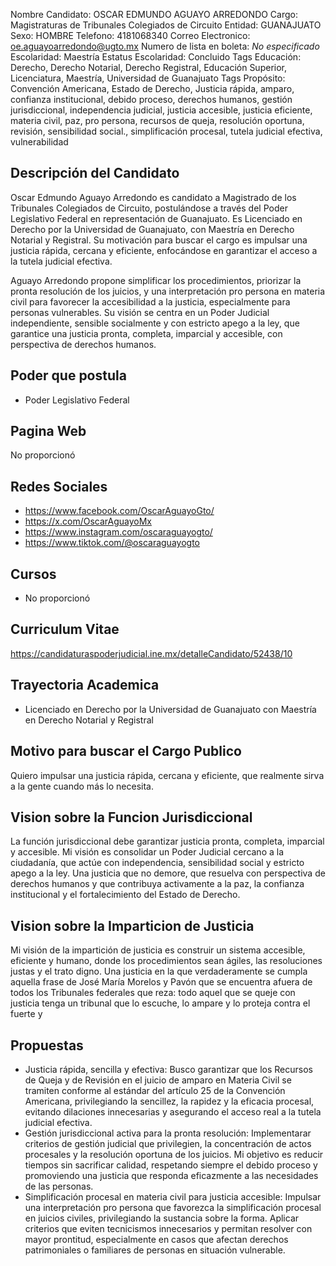 Nombre Candidato: OSCAR EDMUNDO AGUAYO ARREDONDO
Cargo: Magistraturas de Tribunales Colegiados de Circuito
Entidad: GUANAJUATO
Sexo: HOMBRE
Telefono: 4181068340
Correo Electronico: oe.aguayoarredondo@ugto.mx
Numero de lista en boleta: *No especificado*
Escolaridad: Maestría
Estatus Escolaridad: Concluido
Tags Educación: Derecho, Derecho Notarial, Derecho Registral, Educación Superior, Licenciatura, Maestría, Universidad de Guanajuato
Tags Propósito: Convención Americana, Estado de Derecho, Justicia rápida, amparo, confianza institucional, debido proceso, derechos humanos, gestión jurisdiccional, independencia judicial, justicia accesible, justicia eficiente, materia civil, paz, pro persona, recursos de queja, resolución oportuna, revisión, sensibilidad social., simplificación procesal, tutela judicial efectiva, vulnerabilidad


## Descripción del Candidato 

Oscar Edmundo Aguayo Arredondo es candidato a Magistrado de los Tribunales Colegiados de Circuito, postulándose a través del Poder Legislativo Federal en representación de Guanajuato. Es Licenciado en Derecho por la Universidad de Guanajuato, con Maestría en Derecho Notarial y Registral. Su motivación para buscar el cargo es impulsar una justicia rápida, cercana y eficiente, enfocándose en garantizar el acceso a la tutela judicial efectiva.

Aguayo Arredondo propone simplificar los procedimientos, priorizar la pronta resolución de los juicios, y una interpretación pro persona en materia civil para favorecer la accesibilidad a la justicia, especialmente para personas vulnerables. Su visión se centra en un Poder Judicial independiente, sensible socialmente y con estricto apego a la ley, que garantice una justicia pronta, completa, imparcial y accesible, con perspectiva de derechos humanos.


## Poder que postula

- Poder Legislativo Federal


## Pagina Web

No proporcionó


## Redes Sociales

- https://www.facebook.com/OscarAguayoGto/
- https://x.com/OscarAguayoMx
- https://www.instagram.com/oscaraguayogto/
- https://www.tiktok.com/@oscaraguayogto


## Cursos

- No proporcionó


## Curriculum Vitae

https://candidaturaspoderjudicial.ine.mx/detalleCandidato/52438/10


## Trayectoria Academica

- Licenciado en Derecho por la Universidad de Guanajuato con Maestría en Derecho Notarial y Registral


## Motivo para buscar el Cargo Publico

Quiero impulsar una justicia rápida, cercana y eficiente, que realmente sirva a la gente cuando más lo necesita.


## Vision sobre la Funcion Jurisdiccional

La función jurisdiccional debe garantizar justicia pronta, completa, imparcial y accesible. Mi visión es consolidar un Poder Judicial cercano a la ciudadanía, que actúe con independencia, sensibilidad social y estricto apego a la ley. Una justicia que no demore, que resuelva con perspectiva de derechos humanos y que contribuya activamente a la paz, la confianza institucional y el fortalecimiento del Estado de Derecho.


## Vision sobre la Imparticion de Justicia

Mi visión de la impartición de justicia es construir un sistema accesible, eficiente y humano, donde los procedimientos sean ágiles, las resoluciones justas y el trato digno. Una justicia en la que verdaderamente se cumpla aquella frase de José María Morelos y Pavón que se encuentra afuera de todos los Tribunales federales que reza:  todo aquel que se queje con justicia tenga un tribunal que lo escuche, lo ampare y lo proteja contra el fuerte y


## Propuestas

- Justicia rápida, sencilla y efectiva: Busco garantizar que los Recursos de Queja y de Revisión en el juicio de amparo en Materia Civil se tramiten conforme al estándar del artículo 25 de la Convención Americana, privilegiando la sencillez, la rapidez y la eficacia procesal, evitando dilaciones innecesarias y asegurando el acceso real a la tutela judicial efectiva.
- Gestión jurisdiccional activa para la pronta resolución: Implementarar criterios de gestión judicial que privilegien, la concentración de actos procesales y la resolución oportuna de los juicios. Mi objetivo es reducir tiempos sin sacrificar calidad, respetando siempre el debido proceso y promoviendo una justicia que responda eficazmente a las necesidades de las personas.
- Simplificación procesal en materia civil para justicia accesible: Impulsar una interpretación pro persona que favorezca la simplificación procesal en juicios civiles, privilegiando la sustancia sobre la forma. Aplicar criterios que eviten tecnicismos innecesarios y permitan resolver con mayor prontitud, especialmente en casos que afectan derechos patrimoniales o familiares de personas en situación vulnerable.

